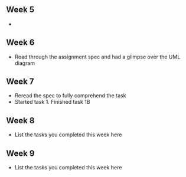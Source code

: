 ## Week 5

- 

## Week 6

- Read through the assignment spec and had a glimpse over the UML diagram

## Week 7

- Reread the spec to fully comprehend the task
- Started task 1. Finished task 1B 

## Week 8

- List the tasks you completed this week here

## Week 9

- List the tasks you completed this week here
